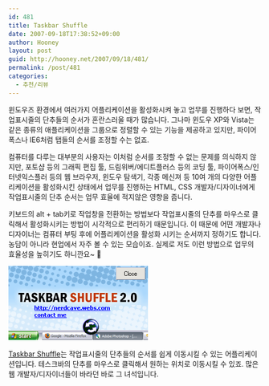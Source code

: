 ```yaml
---
id: 481
title: Taskbar Shuffle
date: 2007-09-18T17:38:52+09:00
author: Hooney
layout: post
guid: http://hooney.net/2007/09/18/481/
permalink: /post/481
categories:
  - 추천/리뷰
---
```

윈도우즈 환경에서 여러가지 어플리케이션을 활성화시켜 놓고 업무를 진행하다 보면, 작업표시줄의 단추들의 순서가 혼란스러울 때가 많습니다. 그나마 윈도우 XP와 Vista는 같은 종류의 애플리케이션을 그룹으로 정렬할 수 있는 기능을 제공하고 있지만, 파이어폭스나 IE6처럼 탭들의 순서를 조정할 수는 없죠. 

컴퓨터를 다루는 대부분의 사용자는 이처럼 순서를 조정할 수 없는 문제를 의식하지 않지만, 포토샵 등의 그래픽 편집 툴, 드림위버/에디트플러스 등의 코딩 툴, 파이어폭스/인터넷익스플러 등의 웹 브라우저, 윈도우 탐색기, 각종 메신져 등 10여 개의 다양한 어플리케이션을 활성화시킨 상태에서 업무를 진행하는 HTML, CSS 개발자/디자이너에게 작업표시줄의 단추 순서는 업무 효율에 적지않은 영향을 줍니다.

키보드의 alt + tab키로 작업창을 전환하는 방법보다 작업표시줄의 단추를 마우스로 클릭해서 활성화시키는 방법이 시각적으로 편리하기 때문입니다. 이 때문에 어떤 개발자나 디자이너는 컴퓨터 부팅 후에 어플리케이션을 활성화 시키는 순서까지 정하기도 합니다. 농담이 아니라 현업에서 자주 볼 수 있는 모습이죠. 실제로 저도 이런 방법으로 업무의 효율성을 높히기도 하니깐요~ 🙂

[<img src="/wp-content/uploads/2007/09/taskbarshuffle.gif" width="278" height="148" alt="작업표시줄 단추 이동 : Taskbar Shuffle" class="imageframe" />](http://www.freewebs.com/nerdcave/taskbarshuffle.htm)

[Taskbar Shuffle](http://www.freewebs.com/nerdcave/taskbarshuffle.htm)는 작업표시줄의 단추들의 순서를 쉽게 이동시킬 수 있는 어플리케이션입니다. 테스크바의 단추를 마우스로 클릭해서 원하는 위치로 이동시킬 수 있죠. 많은 웹 개발자/디자이너들이 바라던 바로 그 녀석입니다.